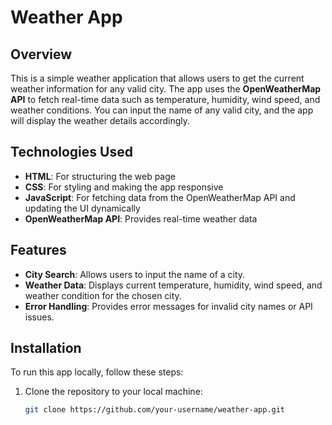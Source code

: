 # Weather App

## Overview
This is a simple weather application that allows users to get the current weather information for any valid city. The app uses the **OpenWeatherMap API** to fetch real-time data such as temperature, humidity, wind speed, and weather conditions. You can input the name of any valid city, and the app will display the weather details accordingly.

## Technologies Used
- **HTML**: For structuring the web page
- **CSS**: For styling and making the app responsive
- **JavaScript**: For fetching data from the OpenWeatherMap API and updating the UI dynamically
- **OpenWeatherMap API**: Provides real-time weather data

## Features
- **City Search**: Allows users to input the name of a city.
- **Weather Data**: Displays current temperature, humidity, wind speed, and weather condition for the chosen city.
- **Error Handling**: Provides error messages for invalid city names or API issues.

## Installation
To run this app locally, follow these steps:
1. Clone the repository to your local machine:
   ```bash
   git clone https://github.com/your-username/weather-app.git

